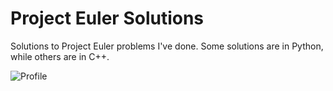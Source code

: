 # Project Euler Solutions

Solutions to Project Euler problems I've done. Some solutions are in Python, while others are in C++.

![Profile](https://projecteuler.net/profile/rj14ng.png)
